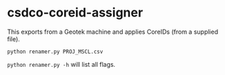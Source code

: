 # csdco-coreid-assigner
This exports from a Geotek machine and applies CoreIDs (from a supplied file).

`python renamer.py PROJ_MSCL.csv`

`python renamer.py -h` will list all flags.

